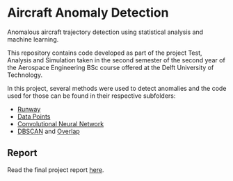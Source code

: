 # Aircraft Anomaly Detection
Anomalous aircraft trajectory detection using statistical analysis and machine learning.

This repository contains code developed as part of the project Test, Analysis and Simulation taken in the second semester of the second year of the Aerospace Engineering BSc course offered at the Delft University of Technology.

In this project, several methods were used to detect anomalies and the code used for those can be found in their respective subfolders:

- [Runway](runway/)
- [Data Points](data-points/)
- [Convolutional Neural Network](cnn/)
- [DBSCAN](dbscan/) and [Overlap](overlap/)

## Report
Read the final project report [here](Group_D05_Research_Report.pdf).
